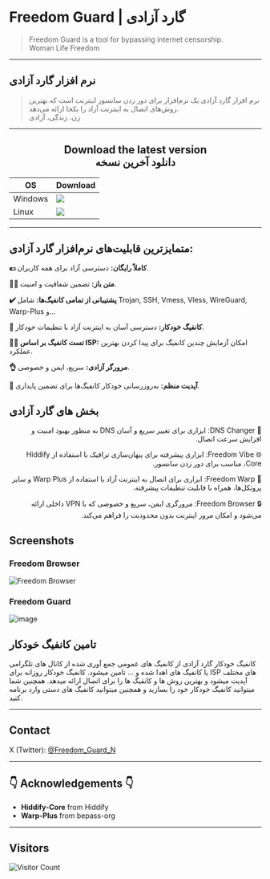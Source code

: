 # Freedom Guard | گارد آزادی

> Freedom Guard is a tool for bypassing internet censorship.<br> Woman Life Freedom

---

## نرم افزار گارد آزادی

> نرم افزار گارد آزادی یک نرم‌افزار برای دور زدن سانسور اینترنت است که بهترین روش‌های اتصال به اینترنت آزاد را یکجا ارائه می‌دهد.<br> زن، زندگی، آزادی

---

## <div align="center">Download the latest version <br> دانلود آخرین نسخه</div>

<div align=center>
<table>
    <thead align=center>
        <tr>
            <th>OS</th>
            <th>Download</th>
        </tr>
    </thead>
    <tbody align=left>
        <tr>
            <td>Windows</td>
            <td>
                <a href="https://github.com/Freedom-Guard/Freedom-Guard/releases/latest/download/freedom-guard-win.exe"><img src="https://img.shields.io/badge/Setup-x64-2d7d9a.svg?logo=windows"></a><br>
            </td>
        </tr>
        <tr>
            <td>Linux</td>
            <td>
                <a href="https://github.com/Freedom-Guard/Freedom-Guard/releases/latest/download/freedom-guard-linux.deb"><img src="https://img.shields.io/badge/deb-x64-f84e29.svg?logo=linux"> </a><br>
            </td>
        </tr>
    </tbody>
</table>
</div>

---

## متمایزترین قابلیت‌های نرم‌افزار گارد آزادی:

**💶 کاملاً رایگان:** دسترسی آزاد برای همه کاربران.

**😶‍🌫️ متن باز:** تضمین شفافیت و امنیت.

**✔️ پشتیبانی از تمامی کانفیگ‌ها:** شامل Trojan, SSH, Vmess, Vless, WireGuard, Warp-Plus و...

**🚀 کانفیگ خودکار:** دسترسی آسان به اینترنت آزاد با تنظیمات خودکار.

**👩‍💻 تست کانفیگ بر اساس ISP:** امکان آزمایش چندین کانفیگ برای پیدا کردن بهترین عملکرد.

**👌 مرورگر آزادی:** سریع، ایمن و خصوصی.

**🤖 آپدیت منظم:** به‌روزرسانی خودکار کانفیگ‌ها برای تضمین پایداری.

## بخش های گارد آزادی

<div dir="rtl" align="right">

<p dir="rtl">
  <span>📡 DNS Changer:</span> ابزاری برای تغییر سریع و آسان DNS به منظور بهبود امنیت و افزایش سرعت اتصال.
</p>

<p dir="rtl">
  <span>🌐 Freedom Vibe:</span> ابزاری پیشرفته برای پنهان‌سازی ترافیک با استفاده از Hiddify Core، مناسب برای دور زدن سانسور.
</p>

<p dir="rtl">
  <span>🚀 Freedom Warp:</span> ابزاری برای اتصال به اینترنت آزاد با استفاده از Warp Plus و سایر پروتکل‌ها، همراه با قابلیت تنظیمات پیشرفته.
</p>

<p dir="rtl">
  <span>🔒 Freedom Browser:</span> مرورگری ایمن، سریع و خصوصی که با VPN داخلی ارائه می‌شود و امکان مرور اینترنت بدون محدودیت را فراهم می‌کند.
</p>

</div>

## Screenshots

### Freedom Browser

![Freedom Browser](https://github.com/user-attachments/assets/a6c01de3-f214-45be-8dfc-c78ed43f0d40)

### Freedom Guard 

![image](https://github.com/user-attachments/assets/e9062f41-0558-4997-8815-5994a9a18ceb)

## تامین کانفیگ خودکار

کانفیگ خودکار گارد آزادی از کانفیگ های عمومی جمع آوری شده از کانال های تلگرامی یا کانفیگ های اهدا شده و ... تامین میشود. کانفیگ خودکار روزانه برای ISP های مختلف آپدیت میشود و بهترین روش ها و کانفیگ ها را برای اتصال ارائه میدهد. همچنین شما میتوانید کانفیگ خودکار خود را بسازید و همچنین میتوانید کانفیگ های دستی وارد برنامه کنید.

---

## Contact

X (Twitter): [@Freedom_Guard_N](https://x.com/Freedom_Guard_N)

---

## 👇 Acknowledgements 👇

-   **Hiddify-Core** from Hiddify<br>
-   **Warp-Plus** from bepass-org<br>

---

## Visitors

![Visitor Count](https://profile-counter.glitch.me/Freedom-Guard-Electron/count.svg)
